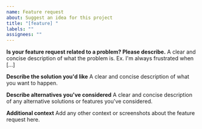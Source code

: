 ```yaml
---
name: Feature request
about: Suggest an idea for this project
title: "[feature] "
labels: ""
assignees: ""
---
```


<!--

PLEASE READ BEFORE POSTING YOUR ISSUE!

If your issue is related to a framework or @types/sortablejs,
please post an issue on it's relevant repository instead:

- Angular
  - 2.0+: https://github.com/SortableJS/angular-sortablejs/issues
  - legacy: https://github.com/SortableJS/angular-legacy-sortablejs/issues
- React
  - ES2015+: https://github.com/SortableJS/react-sortablejs/issues
  - mixin: https://github.com/SortableJS/react-mixin-sortablejs/issues
- Polymer: https://github.com/SortableJS/polymer-sortablejs/issues
- Knockout: https://github.com/SortableJS/knockout-sortablejs/issues
- Meteor: https://github.com/SortableJS/meteor-sortablejs/issues


If it is a bug found from using one of these, please link to the related issue.

-->

**Is your feature request related to a problem? Please describe.**
A clear and concise description of what the problem is. Ex. I'm always frustrated when [...]

**Describe the solution you'd like**
A clear and concise description of what you want to happen.

**Describe alternatives you've considered**
A clear and concise description of any alternative solutions or features you've considered.

**Additional context**
Add any other context or screenshots about the feature request here.
